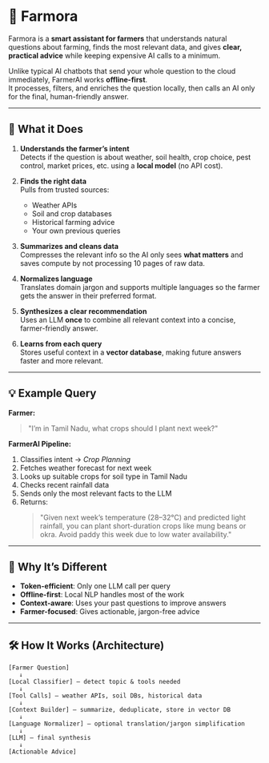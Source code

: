 # 🌾 Farmora

Farmora is a **smart assistant for farmers** that understands natural questions about farming, finds the most relevant data, and gives **clear, practical advice** while keeping expensive AI calls to a minimum.

Unlike typical AI chatbots that send your whole question to the cloud immediately, FarmerAI works **offline-first**.  
It processes, filters, and enriches the question locally, then calls an AI only for the final, human-friendly answer.

---

## 🧠 What it Does

1. **Understands the farmer’s intent**  
   Detects if the question is about weather, soil health, crop choice, pest control, market prices, etc. using a **local model** (no API cost).

2. **Finds the right data**  
   Pulls from trusted sources:
   - Weather APIs
   - Soil and crop databases
   - Historical farming advice
   - Your own previous queries

3. **Summarizes and cleans data**  
   Compresses the relevant info so the AI only sees **what matters** and saves compute by not processing 10 pages of raw data.

4. **Normalizes language**  
   Translates domain jargon and supports multiple languages so the farmer gets the answer in their preferred format.

5. **Synthesizes a clear recommendation**  
   Uses an LLM **once** to combine all relevant context into a concise, farmer-friendly answer.

6. **Learns from each query**  
   Stores useful context in a **vector database**, making future answers faster and more relevant.

---

## 💡 Example Query

**Farmer:**  
> "I’m in Tamil Nadu, what crops should I plant next week?"

**FarmerAI Pipeline:**
1. Classifies intent → *Crop Planning*
2. Fetches weather forecast for next week  
3. Looks up suitable crops for soil type in Tamil Nadu  
4. Checks recent rainfall data  
5. Sends only the most relevant facts to the LLM  
6. Returns:  
   > "Given next week’s temperature (28–32°C) and predicted light rainfall, you can plant short-duration crops like mung beans or okra. Avoid paddy this week due to low water availability."

---

## 🚀 Why It’s Different
- **Token-efficient**: Only one LLM call per query
- **Offline-first**: Local NLP handles most of the work
- **Context-aware**: Uses your past questions to improve answers
- **Farmer-focused**: Gives actionable, jargon-free advice

---

## 🛠 How It Works (Architecture)
```text
[Farmer Question]
   ↓
[Local Classifier] — detect topic & tools needed
   ↓
[Tool Calls] — weather APIs, soil DBs, historical data
   ↓
[Context Builder] — summarize, deduplicate, store in vector DB
   ↓
[Language Normalizer] — optional translation/jargon simplification
   ↓
[LLM] — final synthesis
   ↓
[Actionable Advice]
